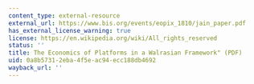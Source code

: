 ```yaml
---
content_type: external-resource
external_url: https://www.bis.org/events/eopix_1810/jain_paper.pdf
has_external_license_warning: true
license: https://en.wikipedia.org/wiki/All_rights_reserved
status: ''
title: The Economics of Platforms in a Walrasian Framework" (PDF)
uid: 0a8b5731-2eba-4f5e-ac94-ecc188db4692
wayback_url: ''
---
```

